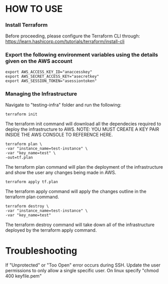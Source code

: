 # HOW TO USE

### Install Terraform
Before proceeding, please configure the Terraform CLI through:  https://learn.hashicorp.com/tutorials/terraform/install-cli

### Export the following environment variables using the details given on the AWS account

```
export AWS_ACCESS_KEY_ID="anaccesskey"
export AWS_SECRET_ACCESS_KEY="asecretkey"
export AWS_SESSION_TOKEN="asessiontoken"
```

### Managing the Infrastructure
Navigate to "testing-infra" folder and run the following:

```
terraform init
```
The terraform init command will download all the dependecies required to deploy the infrastructure to AWS.
NOTE: YOU MUST CREATE A KEY PAIR INSIDE THE AWS CONSOLE TO REFERENCE HERE.

```
terraform plan \
-var "instance_name=test-instance" \
-var "key_name=test" \
-out=tf.plan
```
The terraform plan command will plan the deployment of the infrastructure and show the user any changes being made in AWS.

```
terraform apply tf.plan
```
The terraform apply command will apply the changes outline in the terraform plan command.

```
terraform destroy \
-var "instance_name=test-instance" \
-var "key_name=test"
```
The terraform destroy command will take down all of the infrastructure deployed by the terraform apply command.

# Troubleshooting
If "Unprotected" or "Too Open" error occurs during SSH. Update the user permissions to only allow a single specific user.
On linux specify "chmod 400 keyfile.pem"
